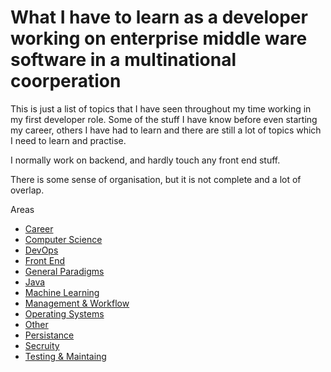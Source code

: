 # What I have to learn as a developer working on enterprise middle ware software in a multinational coorperation

This is just a list of topics that I have seen throughout my time working in my first developer role. Some of the stuff I have know before even starting my career, others I have had to learn and there are still a lot of topics which I need to learn and practise.

I normally work on backend, and hardly touch any front end stuff.

There is some sense of organisation, but it is not complete and a lot of overlap.

Areas

- [Career](career/README.md)
- [Computer Science](computer-science/README.md)
- [DevOps](devops/README.md)
- [Front End](front-end/README.md)
- [General Paradigms](general-paradigms/README.md)
- [Java](java/README.md)
- [Machine Learning](Machine-Learning/README.md)
- [Management & Workflow](management-workflow/README.md)
- [Operating Systems](operating-system/README.md)
- [Other](other/README.md)
- [Persistance](Persistance/README.md)
- [Secruity](secruity/README.md)
- [Testing & Maintaing](testing-reading-maintaining/README.md)
